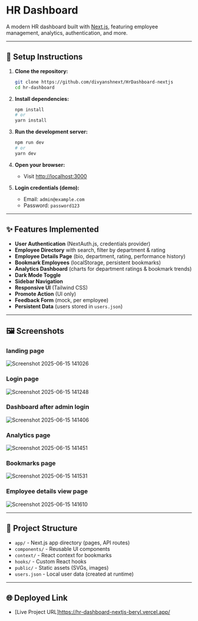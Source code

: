 # HR Dashboard

A modern HR dashboard built with [Next.js](https://nextjs.org), featuring employee management, analytics, authentication, and more.

---

## 🚀 Setup Instructions

1. **Clone the repository:**
   ```bash
   git clone https://github.com/divyanshnext/HrDashboard-nextjs
   cd hr-dashboard
   ```

2. **Install dependencies:**
   ```bash
   npm install
   # or
   yarn install
   ```

3. **Run the development server:**
   ```bash
   npm run dev
   # or
   yarn dev
   ```

4. **Open your browser:**
   - Visit [http://localhost:3000](http://localhost:3000)

5. **Login credentials (demo):**
   - Email: `admin@example.com`
   - Password: `password123`

---

## ✨ Features Implemented

- **User Authentication** (NextAuth.js, credentials provider)
- **Employee Directory** with search, filter by department & rating
- **Employee Details Page** (bio, department, rating, performance history)
- **Bookmark Employees** (localStorage, persistent bookmarks)
- **Analytics Dashboard** (charts for department ratings & bookmark trends)
- **Dark Mode Toggle**
- **Sidebar Navigation**
- **Responsive UI** (Tailwind CSS)
- **Promote Action** (UI only)
- **Feedback Form** (mock, per employee)
- **Persistent Data** (users stored in `users.json`)

---

## 🖼️ Screenshots

### landing page
![Screenshot 2025-06-15 141026](https://github.com/user-attachments/assets/82460273-9dd8-49a6-afc7-6aa2948dfcea)


### Login page
![Screenshot 2025-06-15 141248](https://github.com/user-attachments/assets/370b940e-06df-4b03-a99b-f07361f6115d)


### Dashboard after admin login
![Screenshot 2025-06-15 141406](https://github.com/user-attachments/assets/269c6fef-c706-42ba-80e0-8ff614960868)

### Analytics page
![Screenshot 2025-06-15 141451](https://github.com/user-attachments/assets/22498e72-8448-4f5a-bf34-b1291b5fb0c4)

### Bookmarks page
![Screenshot 2025-06-15 141531](https://github.com/user-attachments/assets/c0ee0380-86b0-43ce-9f9d-26a6c11298eb)

### Employee details view page
![Screenshot 2025-06-15 141610](https://github.com/user-attachments/assets/b8cbe84a-1997-4a9d-b2f0-ed82006a9268)

---

## 📁 Project Structure

- `app/` - Next.js app directory (pages, API routes)
- `components/` - Reusable UI components
- `context/` - React context for bookmarks
- `hooks/` - Custom React hooks
- `public/` - Static assets (SVGs, images)
- `users.json` - Local user data (created at runtime)

---

## 🌐 Deployed Link

- [Live Project URL]https://hr-dashboard-nextjs-beryl.vercel.app/ 
